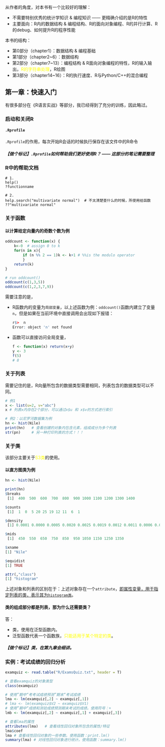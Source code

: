 从作者的角度，对本书有一个比较好的理解：

- 不需要特别优秀的统计学知识 & 编程知识 —— 更精确介绍的是R的特性
- 主要面向：R内的数据结构 & 编程结构、R的面向对象编程、R的并行计算、R的debug、如何提升R的程序性能

本书的结构：

- 第0部分（chapter1）：数据结构 & 编程基础
- 第1部分（chapter2~6）：数据结构
- 第2部分（chapter7~13）：编程结构 & R面向对象编程的特性，R的输入输出，<font color='yellow'>R的字符串处理</font>，R绘图
- 第3部分（chapter14~16）：R的执行速度、R与Python/C++的混合编程



## 第一章：快速入门

有很多部分在《R语言实战》等部分，我已经得到了充分的训练，因此略过。

### 启动和关闭R

#### `.Rprofile`

`.Rprofile`的作用，每次开始R会话的时候执行保存在该文件中的R命令

##### 【做个标记】`.Rprofile`如何帮助我们更好使用R？ —— 这部分的笔记需要整理

### R中的帮助文档

```shell
# 1.
help()
?functionname

# 2.
help.search("multivariate normal")  # 不太清楚查什么的时候，所使用给函数
??"multivariate normal"
```



### 关于函数

#### 以计算给定向量内的奇数个数为例

```R
oddcount <- function(x) {
    k<-0  # assign 0 to k
    for(n in x){
        if (n %% 2 == 1)k <- k+1 # %%is the modulo operator
        }
    return(k)
}

# run oddcount()
oddcount(c(1,3,5))
oddcount(c(1,2,3,7,9))
```

需要注意的是，

- R函数内的变量为`局部变量`，以上述函数为例：`oddcount()`函数内建立了变量`n`，但是如果在当前环境中直接调用会出现如下报错：

  ```R
  r$>  n
  Error: object 'n' not found
  ```

- 函数可以直接访问全局变量，

  ```R
  f <- function(x) return(x+y)
  y <- 3
  f(5)
  # 8
  ```



### 关于列表

需要记住的是，R向量所包含的数据类型需要相同，列表包含的数据类型可以不同。

```R
# 例1
x <- list(u=2, v="abc")
x # 列表x内存在2个部分，可以通过x$u 和 x$v的方式进行索引

# 例2：以尼罗河数据集为例
hn <- hist(Nile)
print(hn)   # 查看创建的对象内包含元素，组成成分为多个列表
str(pn)     # 另一种打印列表的方式！！！
```



### 关于类

该部分主要关于<font color='yellow'>S3类</font>的使用。

#### 以直方图类为例

```R
hn <- hist(Nile)

print(hn)
$breaks
 [1]  400  500  600  700  800  900 1000 1100 1200 1300 1400

$counts
 [1]  1  0  5 20 25 19 12 11  6  1

$density
 [1] 0.0001 0.0000 0.0005 0.0020 0.0025 0.0019 0.0012 0.0011 0.0006 0.0001

$mids
 [1]  450  550  650  750  850  950 1050 1150 1250 1350

$xname
[1] "Nile"

$equidist
[1] TRUE

attr(,"class")
[1] "histogram"
```

上述对象和列表的区别在于：上述对象存在一个`attribute`，<u>即属性变量，用于指定列表的类，表示其为`histogram类`</u>。

#### 类的组成部分都是列表，那为什么还需要类？

答：

- 类，使用在泛型函数内。
- 泛型函数代表一个函数族，<font color='yellow'>只能适用于某个特定的类</font>。

##### 【做个标记】类，在第九章会细讲。

### 实例：考试成绩的回归分析

```R
examquiz <- read.table("R/ExamsQuiz.txt", header = T)

# 查看examquiz的对象类型
class(examquiz)

# 使用”期中“考考试成绩预测”期末“考试成绩
lma <- lm(examquiz[,2] ~ examquiz[,1])
# lma <- lm(examquiz$V2 ~ examquiz$V1)
# 使用”期中“成绩和测验成绩预测期末考试的成绩。使用符号：+
lmb <- lm(examquiz[,2] ~ examquiz[,1] + examquiz[,3])

# 查看lma的属性
attributes(lma)   # 查看线性回归对象所包含的属性/特征
lma$coef
lma # 查看线性回归对象的一些参数。使用函数：print.lm()
summary(lma) # 对线性回归对象进行统计。使用函数：summary.lm()
```


